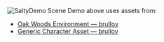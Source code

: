 ![SaltyDemo](https://github.com/SodiumNickel/SaltyGameEngine/assets/139382010/8e7c5aa2-7d66-47b0-9439-7bb0797a979c)
Scene Demo above uses assets from:
- <a href="https://brullov.itch.io/oak-woods" target="_blank">Oak Woods Environment — brullov</a>
- <a href="https://brullov.itch.io/generic-char-asset" target="_blank">Generic Character Asset — brullov</a>


